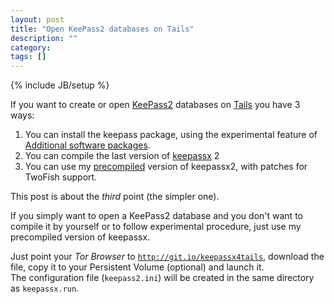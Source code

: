 ```yaml
---
layout: post
title: "Open KeePass2 databases on Tails"
description: ""
category: 
tags: []
---
```

{% include JB/setup %}

If you want to create or open [KeePass2](http://keepass.info/) databases on [Tails](https://tails.boum.org/) you have 3 ways:

1. You can install the keepass package, using the experimental feature of [Additional software packages](https://tails.boum.org/doc/first_steps/persistence/configure/index.en.html#index14h2).
2. You can compile the last version of [keepassx](https://www.keepassx.org/) 2
3. You can use my [precompiled](https://gist.github.com/drizzt/478999e752dbee5148bd#file-keepassx-run) version of keepassx2, with patches for TwoFish support.

This post is about the _third_ point (the simpler one).

If you simply want to open a KeePass2 database and you don't want to compile it by yourself or to follow experimental procedure, just use my precompiled version of keepassx.

Just point your _Tor Browser_ to [`http://git.io/keepassx4tails`](http://git.io/keepassx4tails), download the file, copy it to your Persistent Volume (optional) and launch it.  
The configuration file (`keepass2.ini`) will be created in the same directory as `keepassx.run`.
